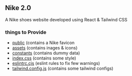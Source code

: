 ## Nike 2.0

A Nike shoes website developed using React & Tailwind CSS

### things to Provide

- [public](public) (contains a Nike favicon
- [assets](src/assets) (contains inages & icons)
- [constants](src/constants) (contains dummy data)
- [index.css](src/index.css) (contains some style)
- [eslintrc.cjs](.eslintrc.cjs) (eslint rules to fix few warnings)
- [tailwind.config.js](tailwind.config.js) (contains some tailwind configs)
